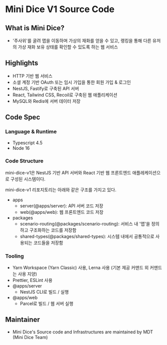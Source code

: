 # Mini Dice V1 Source Code

## What is Mini Dice?

- '주사위'를 굴려 맵을 이동하며 가상의 재화를 얻을 수 있고, 랭킹을 통해 다른 유저의 가상 재화 보유 상태를 확인할 수 있도록 하는 웹 서비스

## Highlights

- HTTP 기반 웹 서비스
- 소셜 계정 기반 OAuth 또는 임시 가입을 통한 회원 가입 & 로그인
- NestJS, Fastify로 구축된 API 서버
- React, Tailwind CSS, Recoil로 구축된 웹 애플리케이션
- MySQL와 Redis에 서버 데이터 저장

## Code Spec

### Language & Runtime

- Typescript 4.5
- Node 16

### Code Structure

mini-dice-v1은 NestJS 기반 API 서버와 React 기반 웹 프론트엔드 애플레케이션으로 구성된 시스템이다.

mini-dice-v1 리포지토리는 아래와 같은 구조를 가지고 있다.

- apps
  - server(@apps/server): API 서버 코드 저장
  - web(@apps/web): 웹 프론트엔드 코드 저장
- packages
  - scenario-routing(@packages/scenario-routing): 서비스 내 '맵'을 정의하고 구조화하는 코드를 저장함
  - shared-types(@packages/shared-types): 시스템 내에서 공통적으로 사용되는 코드들을 저장함

### Tooling

- Yarn Workspace (Yarn Classic) 사용, Lerna 사용 (기본 제공 커맨드 외 커맨드는 사용 지양)
- Prettier, ESLint 사용
- @apps/server
  - NestJS CLI로 빌드 / 실행
- @apps/web
  - Parcel로 빌드 / 웹 서버 실행

## Maintainer

- Mini Dice's Source code and Infrastructures are maintained by MDT (Mini Dice Team)
